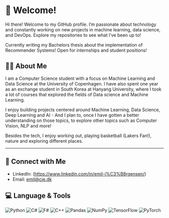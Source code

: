 # 👋 Welcome!

Hi there! Welcome to my GitHub profile. I’m passionate about technology and constantly working on new projects in machine learning, data science, and DevOps. Explore my repositories to see what I’ve been up to!

Currently writing my Bachelors thesis about the implementation of Recommender Systems! 
Open for internships and student positions!


## 🧑‍💻 About Me

I am a Computer Science student with a focus on Machine Learning and Data Science at the University of Copenhagen. I have also spent one year as an exchange student in South Korea at Hanyang University, where I took a lot of courses that explored the fields of Data science and Machine Learning.

I enjoy building projects centered around Machine Learning, Data Science, Deep Learning and AI - And I plan to, once I have gotten a better understanding on those topics, to explore other topics such as Computer Vision, NLP and more! 

Besides the tech, I enjoy working out, playing basketball (Lakers Fan!), nature and exploring different places.

---

## 🤝 Connect with Me

- LinkedIn: (https://www.linkedin.com/in/emil-j%C3%B8rgensen/)
- Email: emil@cje.dk

## 💻 Language & Tools
![Python](https://img.shields.io/badge/Python-3776AB?style=for-the-badge&logo=python&logoColor=white)
![C#](https://img.shields.io/badge/C%23-239120?style=for-the-badge&logo=c-sharp&logoColor=white)
![F#](https://img.shields.io/badge/F%23-378BBA?style=for-the-badge&logo=fsharp&logoColor=white)
![C++](https://img.shields.io/badge/C++-00599C?style=for-the-badge&logo=c%2B%2B&logoColor=white)
![Pandas](https://img.shields.io/badge/Pandas-150458?style=for-the-badge&logo=pandas&logoColor=white)
![NumPy](https://img.shields.io/badge/NumPy-013243?style=for-the-badge&logo=numpy&logoColor=white)
![TensorFlow](https://img.shields.io/badge/TensorFlow-FF6F00?style=for-the-badge&logo=tensorflow&logoColor=white)
![PyTorch](https://img.shields.io/badge/PyTorch-EE4C2C?style=for-the-badge&logo=pytorch&logoColor=white)


